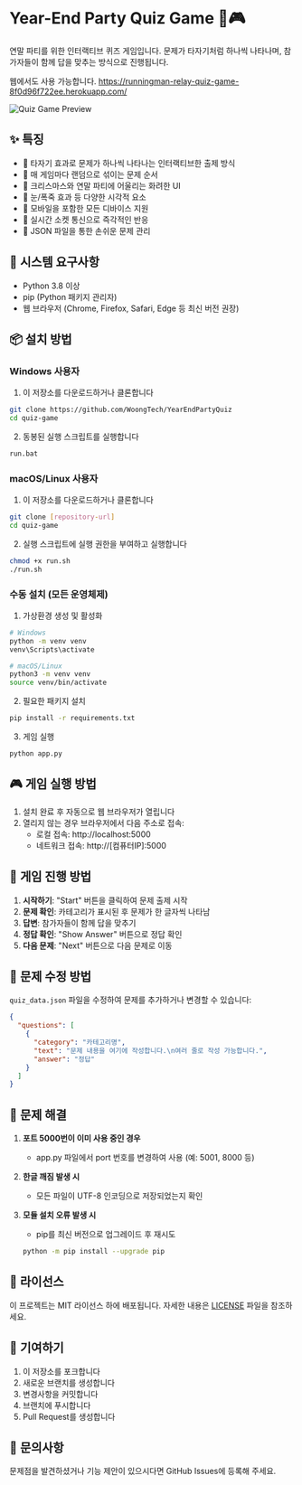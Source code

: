 # Year-End Party Quiz Game 🎄🎮

연말 파티를 위한 인터랙티브 퀴즈 게임입니다. 문제가 타자기처럼 하나씩 나타나며, 참가자들이 함께 답을 맞추는 방식으로 진행됩니다.

웹에서도 사용 가능합니다. https://runningman-relay-quiz-game-8f0d96f722ee.herokuapp.com/

![Quiz Game Preview](preview.gif)

## ✨ 특징

- 🎯 타자기 효과로 문제가 하나씩 나타나는 인터랙티브한 출제 방식
- 🎲 매 게임마다 랜덤으로 섞이는 문제 순서
- 🎨 크리스마스와 연말 파티에 어울리는 화려한 UI
- 🎅 눈/폭죽 효과 등 다양한 시각적 요소
- 📱 모바일을 포함한 모든 디바이스 지원
- 🔄 실시간 소켓 통신으로 즉각적인 반응
- 📝 JSON 파일을 통한 손쉬운 문제 관리

## 🔧 시스템 요구사항

- Python 3.8 이상
- pip (Python 패키지 관리자)
- 웹 브라우저 (Chrome, Firefox, Safari, Edge 등 최신 버전 권장)

## 📦 설치 방법

### Windows 사용자

1. 이 저장소를 다운로드하거나 클론합니다

```bash
git clone https://github.com/WoongTech/YearEndPartyQuiz
cd quiz-game
```

2. 동봉된 실행 스크립트를 실행합니다

```bash
run.bat
```

### macOS/Linux 사용자

1. 이 저장소를 다운로드하거나 클론합니다

```bash
git clone [repository-url]
cd quiz-game
```

2. 실행 스크립트에 실행 권한을 부여하고 실행합니다

```bash
chmod +x run.sh
./run.sh
```

### 수동 설치 (모든 운영체제)

1. 가상환경 생성 및 활성화

```bash
# Windows
python -m venv venv
venv\Scripts\activate

# macOS/Linux
python3 -m venv venv
source venv/bin/activate
```

2. 필요한 패키지 설치

```bash
pip install -r requirements.txt
```

3. 게임 실행

```bash
python app.py
```

## 🎮 게임 실행 방법

1. 설치 완료 후 자동으로 웹 브라우저가 열립니다
2. 열리지 않는 경우 브라우저에서 다음 주소로 접속:
   - 로컬 접속: http://localhost:5000
   - 네트워크 접속: http://[컴퓨터IP]:5000

## 🎯 게임 진행 방법

1. **시작하기**: "Start" 버튼을 클릭하여 문제 출제 시작
2. **문제 확인**: 카테고리가 표시된 후 문제가 한 글자씩 나타남
3. **답변**: 참가자들이 함께 답을 맞추기
4. **정답 확인**: "Show Answer" 버튼으로 정답 확인
5. **다음 문제**: "Next" 버튼으로 다음 문제로 이동

## 📝 문제 수정 방법

`quiz_data.json` 파일을 수정하여 문제를 추가하거나 변경할 수 있습니다:

```json
{
  "questions": [
    {
      "category": "카테고리명",
      "text": "문제 내용을 여기에 작성합니다.\n여러 줄로 작성 가능합니다.",
      "answer": "정답"
    }
  ]
}
```

## 🔧 문제 해결

1. **포트 5000번이 이미 사용 중인 경우**

   - app.py 파일에서 port 번호를 변경하여 사용 (예: 5001, 8000 등)

2. **한글 깨짐 발생 시**

   - 모든 파일이 UTF-8 인코딩으로 저장되었는지 확인

3. **모듈 설치 오류 발생 시**
   - pip를 최신 버전으로 업그레이드 후 재시도
   ```bash
   python -m pip install --upgrade pip
   ```

## 📄 라이선스

이 프로젝트는 MIT 라이선스 하에 배포됩니다. 자세한 내용은 [LICENSE](LICENSE) 파일을 참조하세요.

## 🤝 기여하기

1. 이 저장소를 포크합니다
2. 새로운 브랜치를 생성합니다
3. 변경사항을 커밋합니다
4. 브랜치에 푸시합니다
5. Pull Request를 생성합니다

## 📮 문의사항

문제점을 발견하셨거나 기능 제안이 있으시다면 GitHub Issues에 등록해 주세요.
